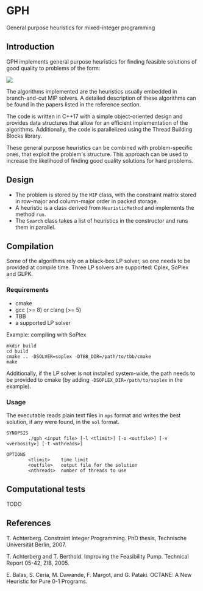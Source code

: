 # GPH
General purpose heuristics for mixed-integer programming

## Introduction
GPH implements general purpose heuristics for finding feasible solutions of good quality to problems of the form:

<img src="https://render.githubusercontent.com/render/math?math=\begin{aligned}%0A\min%20\quad%20%26%20c^Tx\\%0A\textrm{s.t.}%20\quad%20%26%20v%20\leq%20Ax%20\leq%20w%20\\%0A%26%20l%20\leq%20x%20\leq%20u%20\\%0A%20%20%26\forall%20i%20\in%20I%2C%20\quad%20x_i%20\in%20\mathbb{Z}%20%20%20%20\\%0A\end{aligned}">

The algorithms implemented are the heuristics usually embedded in branch-and-cut MIP solvers.
A detailed description of these algorithms can be found in the papers listed in the reference section.

The code is written in C++17 with a simple object-oriented design and provides data structures that allow for an efficient implementation of the algorithms.
Additionally, the code is parallelized using the Thread Building Blocks library.

These general purpose heuristics can be combined with problem-specific ones, that exploit the problem's structure.
This approach can be used to increase the likelihood of finding good quality solutions for hard problems.

## Design
* The problem is stored by the `MIP` class, with the constraint matrix stored in row-major and column-major order in packed storage.
* A heuristic is a class derived from `HeuristicMethod` and implements the method `run`.
* The `Search` class takes a list of heuristics in the constructor and runs them in parallel.

## Compilation
Some of the algorithms rely on a black-box LP solver, so one needs to be provided at compile time. Three LP solvers are supported: Cplex, SoPlex and GLPK.

### Requirements
* cmake
* gcc (>= 8) or clang (>= 5)
* TBB
* a supported LP solver

Example: compiling with SoPlex

```
mkdir build
cd build
cmake .. -DSOLVER=soplex -DTBB_DIR=/path/to/tbb/cmake
make
```

Additionally, if the LP solver is not installed system-wide, the path needs to be provided to cmake (by adding `-DSOPLEX_DIR=/path/to/soplex` in the example).

### Usage
The executable reads plain text files in `mps` format and writes the best solution, if any were found, in the `sol` format.

```
SYNOPSIS
        ./gph <input file> [-l <tlimit>] [-o <outfile>] [-v <verbosity>] [-t <nthreads>]

OPTIONS
        <tlimit>    time limit
        <outfile>   output file for the solution
        <nthreads>  number of threads to use
```

## Computational tests
TODO


## References
T. Achterberg. Constraint Integer Programming. PhD thesis, Technische Universität Berlin, 2007.

T. Achterberg and T. Berthold. Improving the Feasibility Pump. Technical Report 05-42, ZIB, 2005.

E. Balas, S. Ceria, M. Dawande, F. Margot, and G. Pataki. OCTANE: A New Heuristic for Pure 0-1 Programs.
